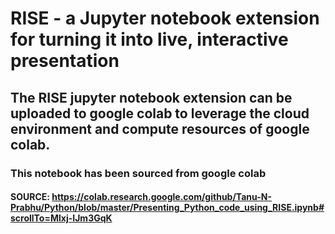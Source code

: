 # RISE - a Jupyter notebook extension for turning it into live, interactive presentation 
## The RISE jupyter notebook extension can be uploaded to google colab to leverage the cloud environment and compute resources of google colab.

### This notebook has been sourced from google colab 
#### SOURCE: https://colab.research.google.com/github/Tanu-N-Prabhu/Python/blob/master/Presenting_Python_code_using_RISE.ipynb#scrollTo=Mlxj-IJm3GqK
